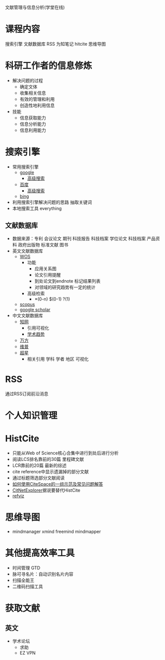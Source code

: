 文献管理与信息分析(学堂在线)

# 课程内容

搜索引擎 文献数据库 RSS 为知笔记 hitcite 思维导图 

# 科研工作者的信息修炼

* 解决问题的过程
	* 确定文体
	* 收集相关信息
	* 有效的管理和利用
	* 创造性地利用信息
* 技能
	* 信息获取能力
	* 信息分析能力
	* 信息利用能力

# 搜索引擎

* 常用搜索引擎
	* [google](https://google.com)
		* [高级搜索](https://www.google.co.jp/advanced_search)
	* [百度](https://www.baidu.com/)
		* [高级搜索](https://www.baidu.com/gaoji/advanced.html)
	* [bing](http://cn.bing.com/)
* 利用搜索引擎解决问题的思路 抽取关键词
* 本地搜索工具 everything

## 文献数据库

* 数据来源：专利 会议论文 期刊 科技报告 科技档案 学位论文 科技档案 产品资料 政府出版物 标准文献 图书
* 英文文献数据库
	* [WOS](webofknowledge.com)
		* 功能
			* 应用关系图
			* 论文引用提醒
			* 到处论文到endnote 标记结果列表
			* 对领域的研究趋势有一定的统计
		* 高级检索
			* *(0-n) $(0-1) ?(1)
	* [scopus](https://www.scopus.com/)
	* [google scholar](https://scholar.google.com/schhp?hl=zh-CN)
* 中文文献数据库
	* [知网](http://www.cnki.net/)
		* 引用可视化
		* [学术趋势](http://trend.cnki.net)
	* [万方](http://www.wanfangdata.com.cn/)
	* [维普](http://www.cqvip.com/)
	* [超星](https://www.chaoxing.com/)
		* 相关引用 学科 学者 地区 可视化


# RSS 
通过RSS订阅前沿消息
# 个人知识管理
# HistCite

* 只能从Web of Science核心合集中进行到处后进行分析
* 阅读LCS排名靠前的30篇 里程碑文献
* LCR靠前的20篇 最新的综述
* cite reference中显示遗漏掉的部分文献
* 通过标题筛选部分文献阅读
* [如何使用CiteSpace的一组示范及常见问题解答](http://blog.sciencenet.cn/blog-496649-838067.html)
* [CitNetExplorer](www.citnetexplorer.n)据说要替代HistCite
* [refviz]()

# 思维导图

* mindmanager xmind freemind mindmapper

# 其他提高效率工具
* 时间管理 GTD
* 脉可寻名片：自动识别名片内容
* 扫描全能王
* 二维码扫描工具

# 获取文献
## 英文
* 学术论坛
	* 求助
	* EZ VPN
